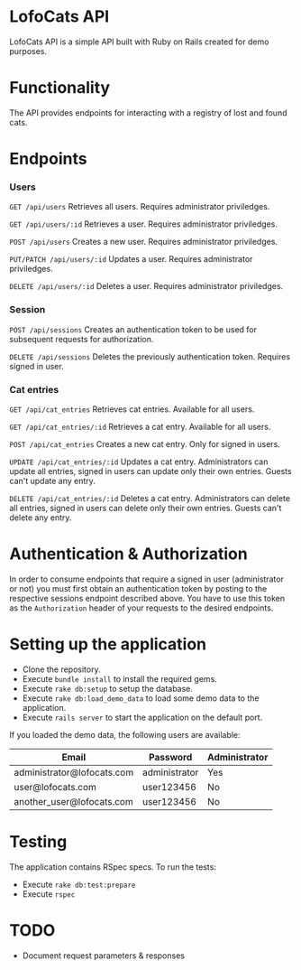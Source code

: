 # LofoCats API
LofoCats API is a simple API built with Ruby on Rails created for demo purposes.

# Functionality
The API provides endpoints for interacting with a registry of lost and found cats.

# Endpoints
### Users
<code>GET /api/users</code> Retrieves all users. Requires administrator priviledges.

<code>GET /api/users/:id</code> Retrieves a user. Requires administrator priviledges.

<code>POST /api/users</code> Creates a new user. Requires administrator priviledges.

<code>PUT/PATCH /api/users/:id</code> Updates a user. Requires administrator priviledges.

<code>DELETE /api/users/:id</code> Deletes a user. Requires administrator priviledges.

### Session

<code>POST /api/sessions</code> Creates an authentication token to be used for subsequent requests for authorization.

<code>DELETE /api/sessions</code> Deletes the previously authentication token. Requires signed in user.

### Cat entries

<code>GET /api/cat_entries</code> Retrieves cat entries. Available for all users.

<code>GET /api/cat_entries/:id</code> Retrieves a cat entry. Available for all users.

<code>POST /api/cat_entries</code> Creates a new cat entry. Only for signed in users.

<code>UPDATE /api/cat_entries/:id</code> Updates a cat entry. Administrators can update all entries, signed in users can update only their own entries. Guests can't update any entry.

<code>DELETE /api/cat_entries/:id</code> Deletes a cat entry. Administrators can delete all entries, signed in users can delete only their own entries. Guests can't delete any entry.

# Authentication & Authorization

In order to consume endpoints that require a signed in user (administrator or not) you must first obtain an authentication token by posting to the respective sessions endpoint described above. You have to use this token as the <code>Authorization</code> header of your requests to the desired endpoints.

# Setting up the application

* Clone the repository.
* Execute <code>bundle install</code> to install the required gems.
* Execute <code>rake db:setup</code> to setup the database.
* Execute <code>rake db:load\_demo\_data</code> to load some demo data to the application.
* Execute <code>rails server</code> to start the application on the default port.

If you loaded the demo data, the following users are available:

<table>
	<thead>
		<tr>
			<th>Email</th>
			<th>Password</th>
			<th>Administrator</th>
		</tr>
	</thead>
	<tbody>
		<tr>
			<td>administrator@lofocats.com</td>
			<td>administrator</td>
			<td>Yes</td>
		</tr>
		<tr>
			<td>user@lofocats.com</td>
			<td>user123456</td>
			<td>No</td>
		</tr>
		<tr>
			<td>another_user@lofocats.com</td>
			<td>user123456</td>
			<td>No</td>
		</tr>
	</tbody>
</table>

# Testing

The application contains RSpec specs. To run the tests:

* Execute <code>rake db:test:prepare</code>
* Execute <code>rspec</code>

# TODO

* Document request parameters & responses
